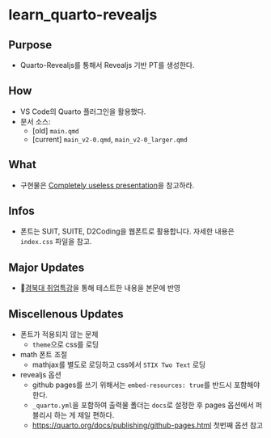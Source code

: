 # learn_quarto-revealjs
 
## Purpose 

- Quarto-Revealjs를 통해서 Revealjs 기반 PT를 생성한다. 

## How 

- VS Code의 Quarto 플러그인을 활용했다. 
- 문서 소스:
  - [old] `main.qmd`
  - [current] `main_v2-0.qmd`, `main_v2-0_larger.qmd`

## What 

- 구현물은 [Completely useless presentation](https://anarinsk.github.io/learn_quarto-revealjs/#/title-slide)을 참고하라. 

## Infos 

- 폰트는 SUIT, SUITE, D2Coding을 웹폰트로 활용합니다. 자세한 내용은 `index.css` 파일을 참고.

## Major Updates 

-  🔗[경북대 취업특강](https://knu-techjobs.anari.dev/)을 통해 테스트한 내용을 본문에 반영

## Miscellenous Updates 

- 폰트가 적용되지 않는 문제
    - `theme`으로 css를 로딩 
- math 폰트 조절 
    - mathjax를 별도로 로딩하고 css에서 `STIX Two Text` 로딩
- revealjs 옵션
    - github pages를 쓰기 위해서는 `embed-resources: true`를 반드시 포함해야 한다.
    - `_quarto.yml`을 포함하여 출력물 폴더는 `docs`로 설정한 후 pages 옵션에서 퍼블리시 하는 게 제일 편하다.
    - https://quarto.org/docs/publishing/github-pages.html 첫번째 옵션 참고 

